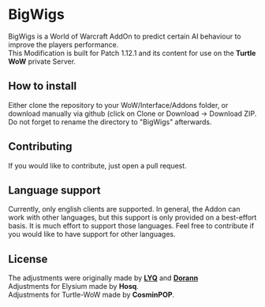 # BigWigs
BigWigs is a World of Warcraft AddOn to predict certain AI behaviour to improve the players performance.<br>
This Modification is built for Patch 1.12.1 and its content for use on the <b>Turtle WoW</b> private Server.

## How to install
Either clone the repository to your WoW/Interface/Addons folder, or download manually via github (click on Clone or Download -> Download ZIP. Do not forget to rename the directory to "BigWigs" afterwards.

## Contributing
If you would like to contribute, just open a pull request.

## Language support
Currently, only english clients are supported. In general, the Addon can work with other languages, but this support is only provided on a best-effort basis. It is much effort to support those languages. Feel free to contribute if you would like to have support for other languages.

## License
The adjustments were originally made by <a href="https://github.com/MOUZU"><b>LYQ</b></a> and <a href="https://github.com/xorann/BigWigs"><b>Dorann</b></a><br>
Adjustments for Elysium made by <b>Hosq</b>.<br>
Adjustments for Turtle-WoW made by <b>CosminPOP</b>.
<br>
